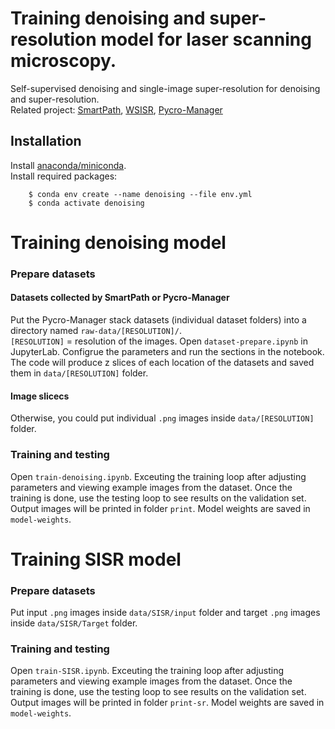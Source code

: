 # Training denoising and super-resolution model for laser scanning microscopy.  
Self-supervised denoising and single-image super-resolution for denoising and super-resolution.  
Related project: [SmartPath](github.com/uw-loci/smart-wsi-scanner), [WSISR](github.com/uw-loci/demo_wsi_superres), [Pycro-Manager](https://github.com/micro-manager/pycro-manager)

## Installation
Install [anaconda/miniconda](https://docs.conda.io/en/latest/miniconda.html).    
Install required packages:
```
    $ conda env create --name denoising --file env.yml
    $ conda activate denoising
```

# Training denoising model
### Prepare datasets
#### Datasets collected by SmartPath or Pycro-Manager
Put the Pycro-Manager stack datasets (individual dataset folders) into a directory named `raw-data/[RESOLUTION]/`.  
`[RESOLUTION]` = resolution of the images. 
Open `dataset-prepare.ipynb` in JupyterLab. Configrue the parameters and run the sections in the notebook.  The code will produce z slices of each location of the datasets and saved them in `data/[RESOLUTION]` folder.  
#### Image slicecs
Otherwise, you could put individual `.png` images inside `data/[RESOLUTION]` folder.  

### Training and testing
Open `train-denoising.ipynb`. Exceuting the training loop after adjusting parameters and viewing example images from the dataset. Once the training is done, use the testing loop to see results on the validation set. Output images will be printed in folder `print`. Model weights are saved in `model-weights`.  

# Training SISR model
### Prepare datasets
Put input `.png` images inside `data/SISR/input` folder and target `.png` images inside `data/SISR/Target` folder.  

### Training and testing
Open `train-SISR.ipynb`. Exceuting the training loop after adjusting parameters and viewing example images from the dataset. Once the training is done, use the testing loop to see results on the validation set. Output images will be printed in folder `print-sr`. Model weights are saved in `model-weights`.  

